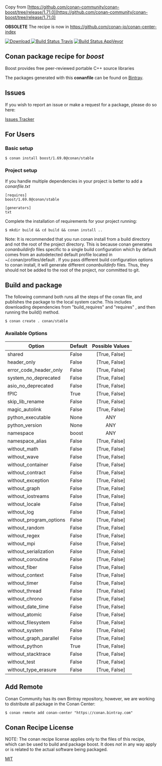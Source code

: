 Copy from [https://github.com/conan-community/conan-boost/tree/release/1.71.0](https://github.com/conan-community/conan-boost/tree/release/1.71.0)

**OBSOLETE** The recipe is now in https://github.com/conan-io/conan-center-index

[![Download](https://api.bintray.com/packages/conan-community/conan/boost%3Aconan/images/download.svg) ](https://bintray.com/conan-community/conan/boost%3Aconan/_latestVersion)
[![Build Status Travis](https://travis-ci.org/conan-community/conan-boost.svg)](https://travis-ci.org/conan-community/conan-boost)
[![Build Status AppVeyor](https://ci.appveyor.com/api/projects/status/github/conan-community/conan-boost?svg=true)](https://ci.appveyor.com/project/ConanCIintegration/conan-boost)

## Conan package recipe for *boost*

Boost provides free peer-reviewed portable C++ source libraries

The packages generated with this **conanfile** can be found on [Bintray](https://bintray.com/conan-community/conan/boost%3Aconan).


## Issues

If you wish to report an issue or make a request for a package, please do so here:

[Issues Tracker](https://github.com/conan-community/community/issues)


## For Users

### Basic setup

    $ conan install boost/1.69.0@conan/stable

### Project setup

If you handle multiple dependencies in your project is better to add a *conanfile.txt*

    [requires]
    boost/1.69.0@conan/stable

    [generators]
    txt

Complete the installation of requirements for your project running:

    $ mkdir build && cd build && conan install ..

Note: It is recommended that you run conan install from a build directory and not the root of the project directory.  This is because conan generates *conanbuildinfo* files specific to a single build configuration which by default comes from an autodetected default profile located in ~/.conan/profiles/default .  If you pass different build configuration options to conan install, it will generate different *conanbuildinfo* files.  Thus, they should not be added to the root of the project, nor committed to git.


## Build and package

The following command both runs all the steps of the conan file, and publishes the package to the local system cache.  This includes downloading dependencies from "build_requires" and "requires" , and then running the build() method.

    $ conan create . conan/stable


### Available Options
| Option        | Default | Possible Values  |
| ------------- |:----------------- |:------------:|
| shared      | False |  [True, False] |
| header_only      | False |  [True, False] |
| error_code_header_only      | False |  [True, False] |
| system_no_deprecated      | False |  [True, False] |
| asio_no_deprecated      | False |  [True, False] |
| fPIC      | True |  [True, False] |
| skip_lib_rename      | False |  [True, False] |
| magic_autolink      | False |  [True, False] |
| python_executable      | None |  ANY |
| python_version      | None |  ANY |
| namespace      | boost |  ANY |
| namespace_alias      | False |  [True, False] |
| without_math      | False |  [True, False] |
| without_wave      | False |  [True, False] |
| without_container      | False |  [True, False] |
| without_contract      | False |  [True, False] |
| without_exception      | False |  [True, False] |
| without_graph      | False |  [True, False] |
| without_iostreams      | False |  [True, False] |
| without_locale      | False |  [True, False] |
| without_log      | False |  [True, False] |
| without_program_options      | False |  [True, False] |
| without_random      | False |  [True, False] |
| without_regex      | False |  [True, False] |
| without_mpi      | False |  [True, False] |
| without_serialization      | False |  [True, False] |
| without_coroutine      | False |  [True, False] |
| without_fiber      | False |  [True, False] |
| without_context      | False |  [True, False] |
| without_timer      | False |  [True, False] |
| without_thread      | False |  [True, False] |
| without_chrono      | False |  [True, False] |
| without_date_time      | False |  [True, False] |
| without_atomic      | False |  [True, False] |
| without_filesystem      | False |  [True, False] |
| without_system      | False |  [True, False] |
| without_graph_parallel      | False |  [True, False] |
| without_python      | True |  [True, False] |
| without_stacktrace      | False |  [True, False] |
| without_test      | False |  [True, False] |
| without_type_erasure      | False |  [True, False] |


## Add Remote

Conan Community has its own Bintray repository, however, we are working to distribute all package in the Conan Center:

    $ conan remote add conan-center "https://conan.bintray.com"


## Conan Recipe License

NOTE: The conan recipe license applies only to the files of this recipe, which can be used to build and package boost.
It does *not* in any way apply or is related to the actual software being packaged.

[MIT](LICENSE)
